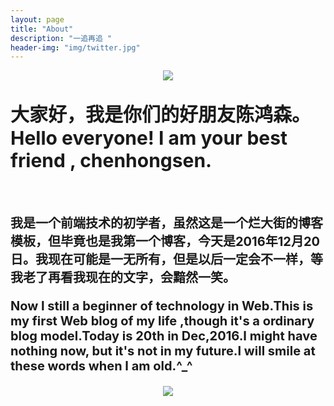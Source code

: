 ```yaml
---
layout: page
title: "About"
description: "一追再追 "
header-img: "img/twitter.jpg"
---
```



<center>
    <p><img src="http://siwangxinyuan.qiniudn.com/jianshu-42-1280x800-%5BDesktopNexus.com%5D.jpg?imageView/2/w/619/q/90
"></p>
</center>

<p style="font-size:30px;font-weight:bold">大家好，我是你们的好朋友陈鸿森。Hello everyone! I am your best friend , chenhongsen.</p><br>
<p style="font-size:20px;font-weight:bold">我是一个前端技术的初学者，虽然这是一个烂大街的博客模板，但毕竟也是我第一个博客，今天是2016年12月20日。我现在可能是一无所有，但是以后一定会不一样，等我老了再看我现在的文字，会黯然一笑。</p>

<p style="font-size:20px;font-weight:bold">Now I still a beginner of technology in Web.This is my first Web blog of my life ,though it's a ordinary blog model.Today is 20th in Dec,2016.I might have nothing now, but it's not in my future.I will smile at these words when I am old.^_^ </p>

<center>
    <p><img src="https://www.google.com/doodles/kamma-rahbeks-241st-birthday"/></p>
</center>






